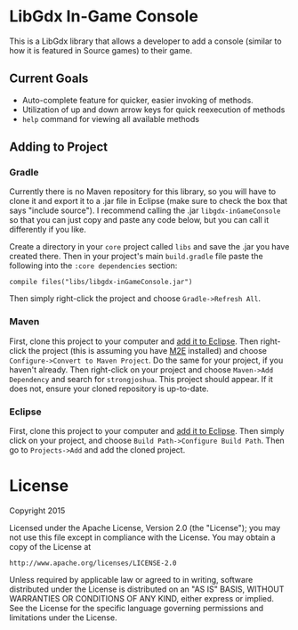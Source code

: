 # LibGdx In-Game Console
This is a LibGdx library that allows a developer to add a console (similar to how it is featured in Source games) to their game.

## Current Goals
* Auto-complete feature for quicker, easier invoking of methods.
* Utilization of up and down arrow keys for quick reexecution of methods
* `help` command for viewing all available methods

## Adding to Project  
### Gradle
Currently there is no Maven repository for this library, so you will have to clone it and export it to a .jar file in Eclipse (make sure to check the box that says "include source"). I recommend calling the .jar `libgdx-inGameConsole` so that you can just copy and paste any code below, but you can call it differently if you like.

Create a directory in your `core` project called `libs` and save the .jar you have created there. Then in your project's main `build.gradle` file paste the following into the `:core dependencies` section:

`compile files("libs/libgdx-inGameConsole.jar")`

Then simply right-click the project and choose `Gradle->Refresh All`.

### Maven
First, clone this project to your computer and [add it to Eclipse](http://www.eclipse.org/forums/index.php/t/226301/). Then right-click the project (this is assuming you have [M2E](http://eclipse.org/m2e/) installed) and choose `Configure->Convert to Maven Project`. Do the same for your project, if you haven't already. Then right-click on your project and choose `Maven->Add Dependency` and search for `strongjoshua`. This project should appear. If it does not, ensure your cloned repository is up-to-date.

### Eclipse
First, clone this project to your computer and [add it to Eclipse](http://www.eclipse.org/forums/index.php/t/226301/). Then simply click on your project, and choose `Build Path->Configure Build Path`. Then go to `Projects->Add` and add the cloned project.

License
=======
Copyright 2015

Licensed under the Apache License, Version 2.0 (the "License");
you may not use this file except in compliance with the License.
You may obtain a copy of the License at

    http://www.apache.org/licenses/LICENSE-2.0

Unless required by applicable law or agreed to in writing, software
distributed under the License is distributed on an "AS IS" BASIS,
WITHOUT WARRANTIES OR CONDITIONS OF ANY KIND, either express or implied.
See the License for the specific language governing permissions and
limitations under the License.
